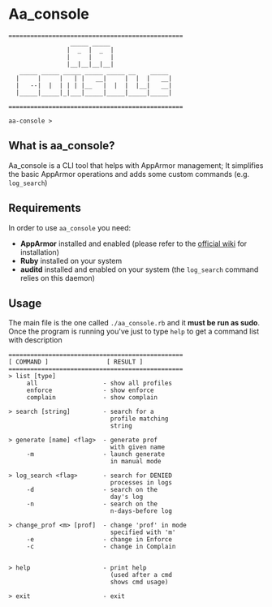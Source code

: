 # Aa_console
```
================================================
                 _____ _____
                |  _  |  _  |
                |     |     |
                |__|__|__|__|
   _____ _____ _____ _____ _____ __    _____
  |     |     |   | |   __|     |  |  |   __|
  |   --|  |  | | | |__   |  |  |  |__|   __|
  |_____|_____|_|___|_____|_____|_____|_____|

================================================

aa-console > 
```
## What is aa_console?
Aa_console is a CLI tool that helps with AppArmor management; It simplifies the basic AppArmor operations and adds some custom commands (e.g. `log_search`) </br>

## Requirements
In order to use `aa_console` you need:
* **AppArmor** installed and enabled (please refer to the [official wiki](https://gitlab.com/apparmor/apparmor/wikis/home) for installation)
* **Ruby** installed on your system
* **auditd** installed and enabled on your system (the `log_search` command relies on this daemon)

## Usage
The main file is the one called `./aa_console.rb` and it **must be run as sudo**. Once the program is running you've just to type `help` to get a command list with description </br>
```
================================================
[ COMMAND ]                [ RESULT ]
================================================
> list [type]                
     all                  - show all profiles
     enforce              - show enforce
     complain             - show complain

> search [string]         - search for a
                            profile matching
                            string

> generate [name] <flag>  - generate prof
                            with given name
     -m                   - launch generate
                            in manual mode

> log_search <flag>       - search for DENIED
                            processes in logs
     -d                   - search on the
                            day's log
     -n                   - search on the
                            n-days-before log

> change_prof <m> [prof]  - change 'prof' in mode
                            specified with 'm'
     -e                   - change in Enforce
     -c                   - change in Complain


> help                    - print help
                            (used after a cmd
                            shows cmd usage)

> exit                    - exit
```
